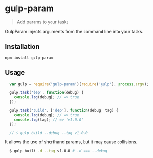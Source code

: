gulp-param
==========

> Add params to your tasks

GulpParam injects arguments from the command line into your tasks.

Installation
------------

`npm install gulp-param`

Usage
-----

```js
  var gulp = require('gulp-param')(require('gulp'), process.argv);

  gulp.task('dep', function(debug) {
    console.log(debug); // => true
  });

  gulp.task('build', ['dep'], function(debug, tag) {
    console.log(debug); // => true
    console.log(tag); // => 'v1.0.0'
  });

  // $ gulp build --debug --tag v1.0.0
```

It allows the use of shorthand params, but it may cause collisions.

```bash
  $ gulp build -d --tag v1.0.0 # -d === --debug
```
